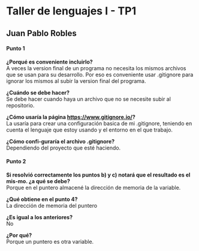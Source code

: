 # Taller de lenguajes I - TP1
## Juan Pablo Robles

#### Punto 1
**¿Porqué es conveniente incluirlo?**  
A veces la version final de un programa no necesita los mismos archivos que se usan para su desarrollo.
Por eso es conveniente usar .gitignore para ignorar los mismos al subir la version final del programa.

**¿Cuándo se debe hacer?**  
Se debe hacer cuando haya un archivo que no se necesite subir al repositorio.

**¿Cómo usaría la página https://www.gitignore.io/?**  
La usaría para crear una configuración basica de mi .gitignore, teniendo en cuenta el lenguaje que estoy
usando y el entorno en el que trabajo.


**¿Cómo confi-guraría el archivo .gitignore?**  
Dependiendo del proyecto que esté haciendo.

#### Punto 2
**Si resolvió correctamente los puntos b) y c) notará que el resultado es el mis-mo. ¿a qué se debe?**  
Porque en el puntero almacené la dirección de memoria de la variable.

**¿Qué obtiene en el punto 4?**  
La dirección de memoria del puntero

**¿Es igual a los anteriores?**  
No

**¿Por qué?**  
Porque un puntero es otra variable.